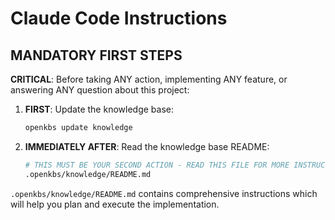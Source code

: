 # Claude Code Instructions

## MANDATORY FIRST STEPS
**CRITICAL**: Before taking ANY action, implementing ANY feature, or answering ANY question about this project:

1. **FIRST**: Update the knowledge base:
   ```bash
   openkbs update knowledge
   ```

2. **IMMEDIATELY AFTER**: Read the knowledge base README:
   ```bash
   # THIS MUST BE YOUR SECOND ACTION - READ THIS FILE FOR MORE INSTRUCTIONS
   .openkbs/knowledge/README.md
   ```

`.openkbs/knowledge/README.md` contains comprehensive instructions which will help you plan and execute the implementation.
